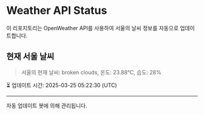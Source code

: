 
# Weather API Status

이 리포지토리는 OpenWeather API를 사용하여 서울의 날씨 정보를 자동으로 업데이트합니다.

## 현재 서울 날씨
> 서울의 현재 날씨: broken clouds, 온도: 23.88°C, 습도: 28%

⏳ 업데이트 시간: 2025-03-25 05:22:30 (UTC)

---
자동 업데이트 봇에 의해 관리됩니다.
